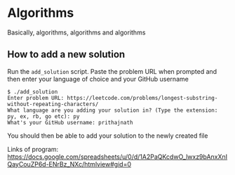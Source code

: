 # Algorithms

Basically, algorithms, algorithms and algorithms

## How to add a new solution

Run the `add_solution` script. Paste the problem URL when prompted and then enter your language of choice and your GitHub username
```
$ ./add_solution
Enter problem URL: https://leetcode.com/problems/longest-substring-without-repeating-characters/
What language are you adding your solution in? (Type the extension: py, ex, rb, go etc): py
What's your GitHub username: prithajnath
```
You should then be able to add your solution to the newly created file

Links of program:
https://docs.google.com/spreadsheets/u/0/d/1A2PaQKcdwO_lwxz9bAnxXnIQayCouZP6d-ENrBz_NXc/htmlview#gid=0
